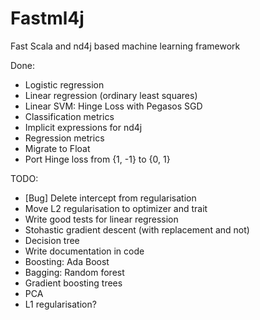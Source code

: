 # Fastml4j
Fast Scala and nd4j based machine learning framework

Done:
* Logistic regression
* Linear regression (ordinary least squares)
* Linear SVM: Hinge Loss with Pegasos SGD
* Classification metrics
* Implicit expressions for nd4j
* Regression metrics
* Migrate to Float 
* Port Hinge loss from {1, -1} to {0, 1}


TODO:

* [Bug] Delete intercept from regularisation
* Move L2 regularisation to optimizer and trait
* Write good tests for linear regression
* Stohastic gradient descent (with replacement and not)
* Decision tree
* Write documentation in code
* Boosting: Ada Boost
* Bagging: Random forest
* Gradient boosting trees
* PCA
* L1  regularisation? 

